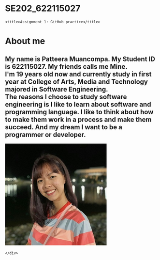# SE202_622115027
<!DOCTYPE html>
<html>

<head>
    <meta charset="utf-8" />
    <link rel="stylesheet" href="style.css" />
  
    <title>Assignment 1: GitHub practice</title>
</head>

<body>
    <h1>About me</h1>
    <div>
        <h2>
            My name is Patteera Muancompa. My Student ID is 622115027. My friends calls me Mine.</br>
            I'm 19 years old now and currently study in first year at College of Arts, Media and Technology majored in Software Engineering.</br>
            The reasons I choose to study software engineering is I like to learn about software and programming language. I like to think about how to make them work in a process and make them succeed. And my dream I want to be a programmer or developer.
        </h2>
        </p>
        <img src="me.jpg">


        
    </div>
</body>

</html>
